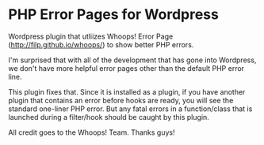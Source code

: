 PHP Error Pages for Wordpress
========================

Wordpress plugin that utliizes Whoops! Error Page (http://filp.github.io/whoops/) to show better PHP errors.

I'm surprised that with all of the development that has gone into Wordpress, we don't have more helpful error pages other than the default PHP error line.

This plugin fixes that. Since it is installed as a plugin, if you have another plugin that contains an error before hooks are ready, you will see the standard one-liner PHP error. But any fatal errors in a function/class that is launched during a filter/hook should be caught by this plugin.

All credit goes to the Whoops! Team. Thanks guys!
